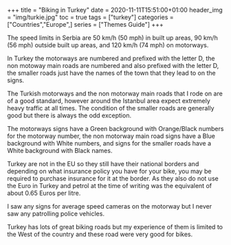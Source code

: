 +++
title = "Biking in Turkey"
date = 2020-11-11T15:51:00+01:00
header_img = "img/turkie.jpg"
toc = true
tags = ["turkey"]
categories = ["Countries","Europe",]
series = ["Themes Guide"]
+++

The speed limits in Serbia are 50 km/h (50 mph) in built up areas, 90 km/h (56 mph) outside built up areas, and 120 km/h (74 mph) on motorways.

In Turkey the motorways are numbered and prefixed with the letter D, the non motoway main roads are numbered and also prefixed with the letter D, the smaller roads just have the names of the town that they lead to on the signs.

The Turkish motorways and the non motorway main roads that I rode on are of a good standard, however around the Istanbul area expect extremely heavy traffic at all times. The condition of the smaller roads are generally good but there is always the odd exception.

The motorways signs have a Green background with Orange/Black numbers for the motorway number, the non motorway main road signs have a Blue background with White numbers, and signs for the smaller roads have a White background with Black names.

Turkey are not in the EU so they still have their national borders and depending on what insurance policy you have for your bike, you may be required to purchase insurance for it at the border. As they also do not use the Euro in Turkey and petrol at the time of writing was the equivalent of about 0.65 Euros per litre.

I saw any signs for average speed cameras on the motorway but I never saw any patrolling police vehicles.

Turkey has lots of great biking roads but my experience of them is limited to the West of the country and these road were very good for bikes.